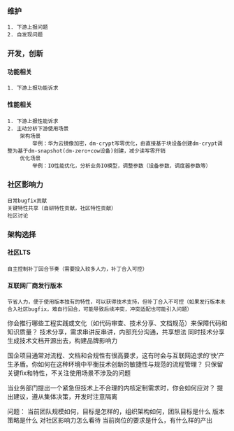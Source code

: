 ### 维护
	1. 下游上报问题
	2. 自发现问题

### 开发，创新
#### 功能相关
	1. 下游上报功能诉求
#### 性能相关
	1. 下游上报性能诉求
	2. 主动分析下游使用场景
		架构场景
			举例：华为云镜像加密，dm-crypt写零优化，由直接基于块设备创建dm-crypt调整为基于dm-snapshot(dm-zero+cow设备)创建，减少读写零开销
		优化场景
			举例：IO性能优化，分析业务IO模型，调整参数（设备参数，调度器参数等）

### 社区影响力
	日常bugfix贡献
	关键特性共享（自研特性贡献，社区特性贡献）
	社区讨论

### 架构选择
#### 社区LTS
	自主控制补丁回合节奏（需要投入较多人力，补丁合入可控）
#### 互联网厂商发行版本
	节省人力，便于使用版本独有的特性，可以获得技术支持，但补丁合入不可控（如果发行版本未合入社区bugfix，难自行回合，可能导致后续冲突，冲突适配也可能引入问题）


你会推行哪些工程实践或文化（如代码审查、技术分享、文档规范）来保障代码和知识质量？
技术分享，需求串讲反串讲，内部充分沟通，共享想法
同时技术分享生成技术文档开源出去，构建品牌影响力

国企项目通常对流程、文档和合规性有很高要求，这有时会与互联网追求的‘快’产生矛盾。你如何在这种环境中平衡技术创新的敏捷性与规范的流程管理？
只保留关键fix和特性，不关注使用场景不涉及的问题

当业务部门提出一个紧急但技术上不合理的内核定制需求时，你会如何应对？
提出建议，遵从集体决策，开发时注意隔离

问题：
	当前团队规模如何，目标是怎样的，组织架构如何，团队目标是什么
	版本策略是什么
	对社区影响力怎么看待
	当前岗位的要求是什么，有什么样的产出

